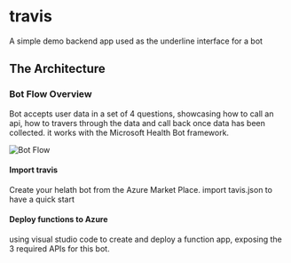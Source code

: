 # travis 
A simple demo backend app used as the underline interface for a bot

## The Architecture

### Bot Flow Overview
Bot accepts user data in a set of 4 questions, showcasing how to call an api, how to travers through the data and call back once data has been collected. it works with the Microsoft Health Bot framework.

![Bot Flow](https://user-images.githubusercontent.com/37622785/77684647-ed02f300-6fa2-11ea-8d19-579bd7de199a.png)

#### Import travis
Create your helath bot from the Azure Market Place.
import tavis.json to have a quick start

#### Deploy functions to Azure
using visual studio code to create and deploy a function app, exposing the 3 required APIs for this bot.